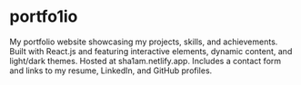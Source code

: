 # portfo1io
My portfolio website showcasing my projects, skills, and achievements. Built with React.js and featuring interactive elements, dynamic content, and light/dark themes. Hosted at sha1am.netlify.app. Includes a contact form and links to my resume, LinkedIn, and GitHub profiles.
